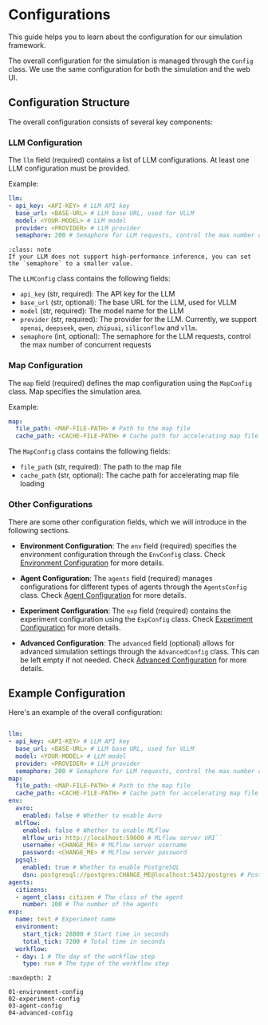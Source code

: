 # Configurations

This guide helps you to learn about the configuration for our simulation framework.

The overall configuration for the simulation is managed through the `Config` class. We use the same configuration for both the simulation and the web UI.

## Configuration Structure

The overall configuration consists of several key components:

### LLM Configuration

The `llm` field (required) contains a list of LLM configurations. At least one LLM configuration must be provided.

Example:

```yaml
llm:
- api_key: <API-KEY> # LLM API key
  base_url: <BASE-URL> # LLM base URL, used for VLLM
  model: <YOUR-MODEL> # LLM model
  provider: <PROVIDER> # LLM provider
  semaphore: 200 # Semaphore for LLM requests, control the max number of concurrent requests
```

```{admonition} Note
:class: note
If your LLM does not support high-performance inference, you can set the `semaphore` to a smaller value.
```

The `LLMConfig` class contains the following fields:

- `api_key` (str, required): The API key for the LLM
- `base_url` (str, optional): The base URL for the LLM, used for VLLM
- `model` (str, required): The model name for the LLM
- `provider` (str,  required): The provider for the LLM. Currently, we support `openai`, `deepseek`, `qwen`, `zhipuai`, `siliconflow` and `vllm`.
- `semaphore` (int, optional): The semaphore for the LLM requests, control the max number of concurrent requests

### Map Configuration
The `map` field (required) defines the map configuration using the `MapConfig` class. Map specifies the simulation area.

Example:

```yaml
map:
  file_path: <MAP-FILE-PATH> # Path to the map file
  cache_path: <CACHE-FILE-PATH> # Cache path for accelerating map file loading
```

The `MapConfig` class contains the following fields:

- `file_path` (str, required): The path to the map file
- `cache_path` (str, optional): The cache path for accelerating map file loading

### Other Configurations

There are some other configuration fields, which we will introduce in the following sections.

- **Environment Configuration**:
The `env` field (required) specifies the environment configuration through the `EnvConfig` class. Check [Environment Configuration](./02-environment-config.md) for more details.

- **Agent Configuration**:
The `agents` field (required) manages configurations for different types of agents through the `AgentsConfig` class. Check [Agent Configuration](./03-agent-config.md) for more details.

- **Experiment Configuration**:
The `exp` field (required) contains the experiment configuration using the `ExpConfig` class. Check [Experiment Configuration](./02-experiment-config.md) for more details.

- **Advanced Configuration**:
The `advanced` field (optional) allows for advanced simulation settings through the `AdvancedConfig` class. This can be left empty if not needed. Check [Advanced Configuration](./04-advanced-config.md) for more details.

## Example Configuration

Here's an example of the overall configuration:

```yaml

llm:
- api_key: <API-KEY> # LLM API key
  base_url: <BASE-URL> # LLM base URL, used for VLLM
  model: <YOUR-MODEL> # LLM model
  provider: <PROVIDER> # LLM provider
  semaphore: 200 # Semaphore for LLM requests, control the max number of concurrent requests
map:
  file_path: <MAP-FILE-PATH> # Path to the map file
  cache_path: <CACHE-FILE-PATH> # Cache path for accelerating map file loading
env:
  avro:
    enabled: false # Whether to enable Avro
  mlflow:
    enabled: false # Whether to enable MLflow
    mlflow_uri: http://localhost:59000 # MLflow server URI``
    username: <CHANGE_ME> # MLflow server username
    password: <CHANGE_ME> # MLflow server password
  pgsql:
    enabled: true # Whether to enable PostgreSQL
    dsn: postgresql://postgres:CHANGE_ME@localhost:5432/postgres # PostgreSQL connection string
agents:
  citizens:
  - agent_class: citizen # The class of the agent
    number: 100 # The number of the agents
exp:
  name: test # Experiment name
  environment:
    start_tick: 28800 # Start time in seconds
    total_tick: 7200 # Total time in seconds
  workflow:
  - day: 1 # The day of the workflow step
    type: run # The type of the workflow step
```


```{toctree}
:maxdepth: 2

01-environment-config
02-experiment-config
03-agent-config
04-advanced-config
```
